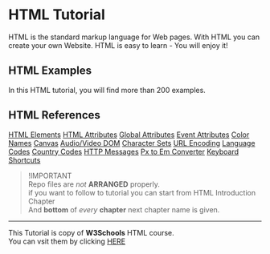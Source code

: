 # HTML Tutorial
HTML is the standard markup language for Web pages.
With HTML you can create your own Website.
HTML is easy to learn - You will enjoy it!

## HTML Examples
In this HTML tutorial, you will find more than 200 examples.

## HTML References
<a href="https://www.w3schools.com/tags/default.asp">HTML Elements</a>
<a href="https://www.w3schools.com/tags/ref_attributes.asp">HTML Attributes</a>
<a href="https://www.w3schools.com/tags/ref_standardattributes.asp">Global Attributes</a>
<a href="https://www.w3schools.com/tags/ref_eventattributes.asp">Event Attributes</a>
<a href="https://www.w3schools.com/tags/ref_colornames.asp">Color Names</a>
<a href="https://www.w3schools.com/tags/ref_canvas.asp">Canvas</a>
<a href="https://www.w3schools.com/tags/ref_av_dom.asp">Audio/Video DOM</a>
<a href="https://www.w3schools.com/tags/ref_charactersets.asp">Character Sets</a>
<a href="https://www.w3schools.com/tags/ref_urlencode.asp">URL Encoding</a>
<a href="https://www.w3schools.com/tags/ref_language_codes.asp">Language Codes</a>
<a href="https://www.w3schools.com/tags/ref_country_codes.asp">Country Codes</a>
<a href="https://www.w3schools.com/tags/ref_httpmessages.asp">HTTP Messages</a>
<a href="https://www.w3schools.com/tags/ref_pxtoemconversion.asp">Px to Em Converter</a>
<a href="https://www.w3schools.com/tags/ref_keyboardshortcuts.asp">Keyboard Shortcuts</a>


>!IMPORTANT<br>
>Repo files are <em>not</em> <strong>ARRANGED</strong> properly.<br>
if you want to follow to tutorial you can start from HTML Introduction Chapter<br>
And **bottom** of <em>every</em> <b>chapter</b> next chapter name is given.

---

This Tutorial is copy of **W3Schools** HTML course.
<br>
You can vsit them by clicking <a href="https://www.w3schools.com/" target="_blank">HERE</a>
